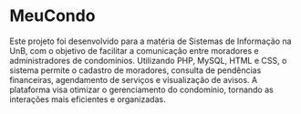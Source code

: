 # MeuCondo
Este projeto foi desenvolvido para a matéria de Sistemas de Informação na UnB, com o objetivo de facilitar a comunicação entre moradores e administradores de condomínios. Utilizando PHP, MySQL, HTML e CSS, o sistema permite o cadastro de moradores, consulta de pendências financeiras, agendamento de serviços e visualização de avisos. A plataforma visa otimizar o gerenciamento do condomínio, tornando as interações mais eficientes e organizadas.
